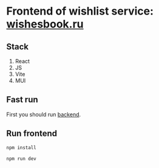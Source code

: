 # Frontend of wishlist service: [wishesbook.ru](https://wishesbook.ru)

## Stack
1. React
2. JS
3. Vite
4. MUI

## Fast run
First you should run [backend](https://github.com/Nikcet/get_gifts_backend).

## Run frontend
```bash
npm install
```
```bash
npm run dev
```
